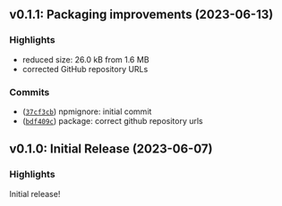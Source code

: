## v0.1.1: Packaging improvements (2023-06-13)

### Highlights

- reduced size: 26.0 kB from 1.6 MB
- corrected GitHub repository URLs

### Commits

- ([`37cf3cb`](https://github.com/mpareja/depdebt/commit/37cf3cbfdad2c8071cead891c8504edcdd3ad2b0)) npmignore: initial commit
- ([`bdf409c`](https://github.com/mpareja/depdebt/commit/bdf409c95f9abf94b114135297aa749a65e5349a)) package: correct github repository urls

## v0.1.0: Initial Release (2023-06-07)

### Highlights

Initial release!

